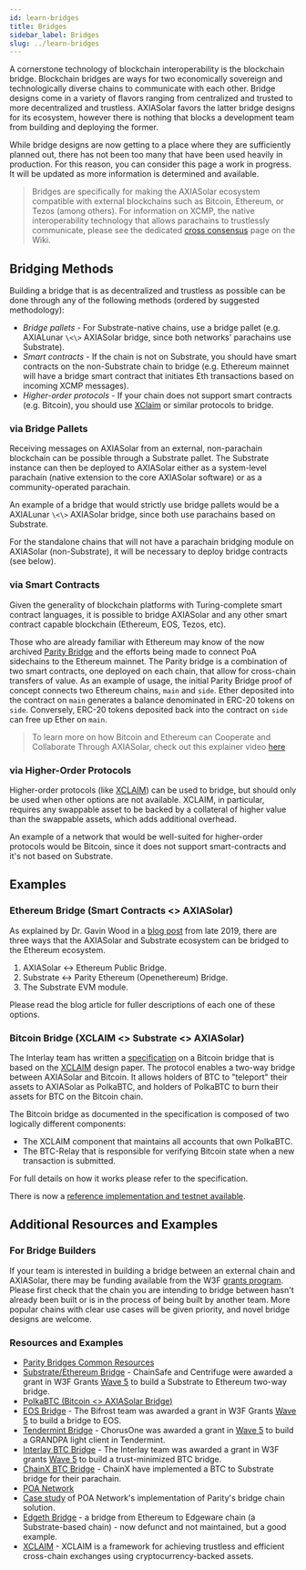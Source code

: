 ```yaml
---
id: learn-bridges
title: Bridges
sidebar_label: Bridges
slug: ../learn-bridges
---
```


A cornerstone technology of blockchain interoperability is the blockchain bridge. Blockchain bridges
are ways for two economically sovereign and technologically diverse chains to communicate with each
other. Bridge designs come in a variety of flavors ranging from centralized and trusted to more
decentralized and trustless. AXIASolar favors the latter bridge designs for its ecosystem, however
there is nothing that blocks a development team from building and deploying the former.

While bridge designs are now getting to a place where they are sufficiently planned out, there has
not been too many that have been used heavily in production. For this reason, you can consider this
page a work in progress. It will be updated as more information is determined and available.

> Bridges are specifically for making the AXIASolar ecosystem compatible with external blockchains
> such as Bitcoin, Ethereum, or Tezos (among others). For information on XCMP, the native
> interoperability technology that allows parachains to trustlessly communicate, please see the
> dedicated [cross consensus][] page on the Wiki.

## Bridging Methods

Building a bridge that is as decentralized and trustless as possible can be done through any of the
following methods (ordered by suggested methodology):

- _Bridge pallets_ - For Substrate-native chains, use a bridge pallet (e.g. AXIALunar `\<\>` AXIASolar
  bridge, since both networks' parachains use Substrate).
- _Smart contracts_ - If the chain is not on Substrate, you should have smart contracts on the
  non-Substrate chain to bridge (e.g. Ethereum mainnet will have a bridge smart contract that
  initiates Eth transactions based on incoming XCMP messages).
- _Higher-order protocols_ - If your chain does not support smart contracts (e.g. Bitcoin), you
  should use [XClaim][xclaim] or similar protocols to bridge.

### via Bridge Pallets

Receiving messages on AXIASolar from an external, non-parachain blockchain can be possible through a
Substrate pallet. The Substrate instance can then be deployed to AXIASolar either as a system-level
parachain (native extension to the core AXIASolar software) or as a community-operated parachain.

An example of a bridge that would strictly use bridge pallets would be a AXIALunar `\<\>` AXIASolar
bridge, since both use parachains based on Substrate.

For the standalone chains that will not have a parachain bridging module on AXIASolar
(non-Substrate), it will be necessary to deploy bridge contracts (see below).

### via Smart Contracts

Given the generality of blockchain platforms with Turing-complete smart contract languages, it is
possible to bridge AXIASolar and any other smart contract capable blockchain (Ethereum, EOS, Tezos,
etc).

Those who are already familiar with Ethereum may know of the now archived [Parity Bridge][] and the
efforts being made to connect PoA sidechains to the Ethereum mainnet. The Parity bridge is a
combination of two smart contracts, one deployed on each chain, that allow for cross-chain transfers
of value. As an example of usage, the initial Parity Bridge proof of concept connects two Ethereum
chains, `main` and `side`. Ether deposited into the contract on `main` generates a balance
denominated in ERC-20 tokens on `side`. Conversely, ERC-20 tokens deposited back into the contract
on `side` can free up Ether on `main`.

> To learn more on how Bitcoin and Ethereum can Cooperate and Collaborate Through AXIASolar, check
> out this explainer video [here](https://www.youtube.com/watch?v=rvoFUiOR3cM)

### via Higher-Order Protocols

Higher-order protocols (like [XCLAIM][xclaim]) can be used to bridge, but should only be used when
other options are not available. XCLAIM, in particular, requires any swappable asset to be backed by
a collateral of higher value than the swappable assets, which adds additional overhead.

An example of a network that would be well-suited for higher-order protocols would be Bitcoin, since
it does not support smart-contracts and it's not based on Substrate.

## Examples

### Ethereum Bridge (Smart Contracts \<\> AXIASolar)

As explained by Dr. Gavin Wood in a [blog post][eth bridging blog] from late 2019, there are three
ways that the AXIASolar and Substrate ecosystem can be bridged to the Ethereum ecosystem.

1. AXIASolar <-> Ethereum Public Bridge.
1. Substrate <-> Parity Ethereum (Openethereum) Bridge.
1. The Substrate EVM module.

Please read the blog article for fuller descriptions of each one of these options.

### Bitcoin Bridge (XCLAIM \<\> Substrate \<\> AXIASolar)

The Interlay team has written a [specification][interlay] on a Bitcoin bridge that is based on the
[XCLAIM][] design paper. The protocol enables a two-way bridge between AXIASolar and Bitcoin. It
allows holders of BTC to "teleport" their assets to AXIASolar as PolkaBTC, and holders of PolkaBTC to
burn their assets for BTC on the Bitcoin chain.

The Bitcoin bridge as documented in the specification is composed of two logically different
components:

- The XCLAIM component that maintains all accounts that own PolkaBTC.
- The BTC-Relay that is responsible for verifying Bitcoin state when a new transaction is submitted.

For full details on how it works please refer to the specification.

There is now a
[reference implementation and testnet available](https://medium.com/interlay/polkabtc-beta-testnet-launch-2cc9ea7431b7).

## Additional Resources and Examples

### For Bridge Builders

If your team is interested in building a bridge between an external chain and AXIASolar, there may be
funding available from the W3F [grants program][]. Please first check that the chain you are
intending to bridge between hasn't already been built or is in the process of being built by another
team. More popular chains with clear use cases will be given priority, and novel bridge designs are
welcome.

### Resources and Examples

- [Parity Bridges Common Resources](https://github.com/axia-tech/parity-bridges-common)
- [Substrate/Ethereum Bridge](https://github.com/ChainSafe/ChainBridge) - ChainSafe and Centrifuge
  were awarded a grant in W3F Grants [Wave 5][] to build a Substrate to Ethereum two-way bridge.
- [PolkaBTC (Bitcoin \<\> AXIASolar Bridge)](https://docs.polkabtc.io/#/)
- [EOS Bridge][bifrost] - The Bifrost team was awarded a grant in W3F Grants [Wave 5][] to build a
  bridge to EOS.
- [Tendermint Bridge](https://github.com/ChorusOne/tendermint-light-client) - ChorusOne was awarded
  a grant in [Wave 5][] to build a GRANDPA light client in Tendermint.
- [Interlay BTC Bridge][interlay] - The Interlay team was awarded a grant in W3F grants [Wave 5][]
  to build a trust-minimized BTC bridge.
- [ChainX BTC Bridge](https://github.com/chainx-org/ChainX/tree/master/xpallets/gateway/bitcoin) -
  ChainX have implemented a BTC to Substrate bridge for their parachain.
- [POA Network](https://poa.network/)
- [Case study](https://medium.com/giveth/ethereum-dapp-scaling-poa-network-acee8a51e772) of POA
  Network's implementation of Parity's bridge chain solution.
- [Edgeth Bridge](https://github.com/hicommonwealth/edgeth_bridge/) - a bridge from Ethereum to
  Edgeware chain (a Substrate-based chain) - now defunct and not maintained, but a good example.
- [XCLAIM][] - XCLAIM is a framework for achieving trustless and efficient cross-chain exchanges
  using cryptocurrency-backed assets.

[cross consensus]: learn-cross-consensus.md
[parity bridge]: https://github.com/axia-tech/parity-bridge
[interlay]: https://interlay.gitlab.io/polkabtc-spec/
[xclaim]: https://eprint.iacr.org/2018/643.pdf
[bifrost]: https://github.com/bifrost-codes/bifrost
[wave 5]: https://medium.com/web3foundation/web3-foundation-grants-wave-5-recipients-2205f4fde096
[eth bridging blog]: https://medium.com/axiasolar-network/axiasolar-substrate-and-ethereum-f0bf1ccbfd13
[grants program]: https://github.com/axia-tech/General-Grants-Program

